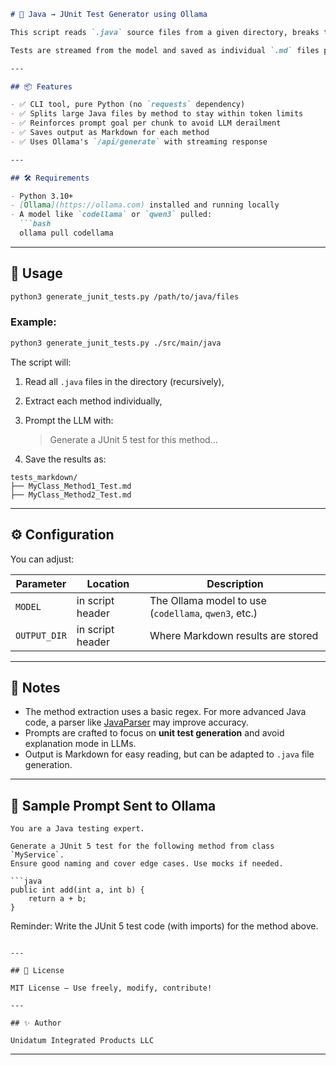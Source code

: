 

````markdown
# 🧪 Java → JUnit Test Generator using Ollama

This script reads `.java` source files from a given directory, breaks them down **method by method**, and uses a local **Ollama LLM** (like `codellama` or `qwen3`) to generate corresponding **JUnit 5 test cases** with a goal of at least **80% code coverage**.

Tests are streamed from the model and saved as individual `.md` files per method for easy review or manual copying into test suites.

---

## 📦 Features

- ✅ CLI tool, pure Python (no `requests` dependency)
- ✅ Splits large Java files by method to stay within token limits
- ✅ Reinforces prompt goal per chunk to avoid LLM derailment
- ✅ Saves output as Markdown for each method
- ✅ Uses Ollama's `/api/generate` with streaming response

---

## 🛠 Requirements

- Python 3.10+
- [Ollama](https://ollama.com) installed and running locally
- A model like `codellama` or `qwen3` pulled:
  ```bash
  ollama pull codellama
````

---

## 🚀 Usage

```bash
python3 generate_junit_tests.py /path/to/java/files
```

### Example:

```bash
python3 generate_junit_tests.py ./src/main/java
```

The script will:

1. Read all `.java` files in the directory (recursively),
2. Extract each method individually,
3. Prompt the LLM with:

   > Generate a JUnit 5 test for this method...
4. Save the results as:

```
tests_markdown/
├── MyClass_Method1_Test.md
├── MyClass_Method2_Test.md
```

---

## ⚙️ Configuration

You can adjust:

| Parameter    | Location         | Description                                          |
| ------------ | ---------------- | ---------------------------------------------------- |
| `MODEL`      | in script header | The Ollama model to use (`codellama`, `qwen3`, etc.) |
| `OUTPUT_DIR` | in script header | Where Markdown results are stored                    |

---

## 📌 Notes

* The method extraction uses a basic regex. For more advanced Java code, a parser like [JavaParser](https://javaparser.org/) may improve accuracy.
* Prompts are crafted to focus on **unit test generation** and avoid explanation mode in LLMs.
* Output is Markdown for easy reading, but can be adapted to `.java` file generation.

---

## 🧠 Sample Prompt Sent to Ollama

````text
You are a Java testing expert.

Generate a JUnit 5 test for the following method from class `MyService`.
Ensure good naming and cover edge cases. Use mocks if needed.

```java
public int add(int a, int b) {
    return a + b;
}
````

Reminder: Write the JUnit 5 test code (with imports) for the method above.

```

---

## 🧼 License

MIT License – Use freely, modify, contribute!

---

## ✨ Author

Unidatum Integrated Products LLC
```

---
